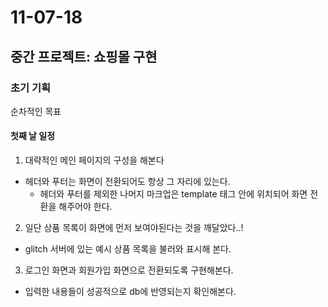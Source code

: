 # 11-07-18

## 중간 프로젝트: 쇼핑몰 구현

### 초기 기획

순차적인 목표
#### 첫째 날 일정
1. 대략적인 메인 페이지의 구성을 해본다
  - 헤더와 푸터는 화면이 전환되어도 항상 그 자리에 있는다.
    - 헤더와 푸터를 제외한 나머지 마크업은 template 태그 안에 위치되어 화면 전환을 해주어야 한다.
2. 일단 상품 목록이 화면에 먼저 보여야된다는 것을 깨달았다..!
  - glitch 서버에 있는 예시 상품 목록을 불러와 표시해 본다.
3. 로그인 화면과 회원가입 화면으로 전환되도록 구현해본다.
  - 입력한 내용들이 성공적으로 db에 반영되는지 확인해본다.



